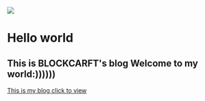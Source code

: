 ![](https://avatars.githubusercontent.com/u/193120618?v=4)
# Hello world
## This is BLOCKCARFT's blog Welcome to my world:))))))
[This is my blog click to view](bloghttps://blockcarft114.github.io/)
